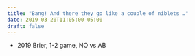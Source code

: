 ```yaml
---
title: "Bang! And there they go like a couple of niblets …"
date: 2019-03-20T11:05:00-05:00
draft: false
---
```

- 2019 Brier, 1-2 game, NO vs AB